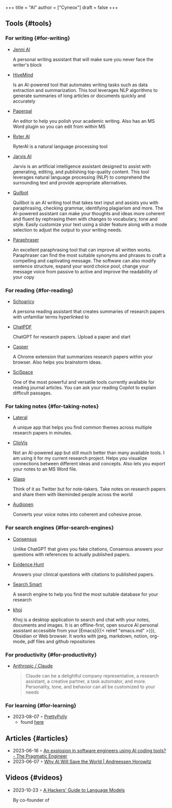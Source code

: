 +++
title = "AI"
author = ["Cyneox"]
draft = false
+++

## Tools {#tools}


### For writing {#for-writing}

-   [Jenni Al](https://jenni.ai/)

    A personal writing assistant that will make sure you never face the writer's
    block

-   [HiveMind](https://hive.com/hivemind/)

    Is an AI-powered tool that automates writing tasks such as data extraction and
    summarization. This tool leverages NLP algorithms to generate summaries of
    long articles or documents quickly and accurately

-   [Paperpal](https://paperpal.com/)

    An editor to help you polish your academic writing. Also has an MS Word plugin
    so you can edit from within MS

-   [Ryter AI](https://rytr.me/)

    RyterAI is a natural language processing tool

-   [Jarvis AI](https://www.jasper.ai/)

    Jarvis is an artificial intelligence assistant designed to assist
    with generating, editing, and publishing top-quality content. This tool
    leverages natural language processing (NLP) to comprehend the surrounding text
    and provide appropriate alternatives.

-   [Quilbot](https://quillbot.com/)

    Quillbot is an AI writing tool that takes text input and assists you
    with paraphrasing, checking grammar, identifying plagiarism and more. The
    AI-powered assistant can make your thoughts and ideas more coherent and fluent
    by rephrasing them with changes to vocabulary, tone and style. Easily
    customize your text using a slider feature along with a mode selection to
    adjust the output to your writing needs.

-   [Paraphraser](https://www.paraphraser.io/)

    An excellent paraphrasing tool that can improve all written works.
    Paraphraser can find the most suitable synonyms and phrases to craft a
    compelling and captivating message. The software can also modify sentence
    structure, expand your word choice pool, change your message voice from
    passive to active and improve the readability of your copy


### For reading {#for-reading}

-   [Schoaricy](https://www.scholarcy.com/)

    A persona reading assistant that creates summaries of research papers with
    unfamiliar terms hyperlinked to

-   [ChatPDF](https://www.chatpdf.com/)

    ChatGPT for research papers. Upload a paper and start

-   [Casper](https://chrome.google.com/webstore/detail/casper-ai/fgfiokgecpkambjildjleljjcihnocel)

    A Chrome extension that summarizes research papers within your browser. Also
    helps you brainstorm ideas.

-   [SciSpace](https://scispace.com/)

    One of the most powerful and versatile tools currently available for reading
    journal articles. You can ask your reading Copilot to explain difficult passages.


### For taking notes {#for-taking-notes}

-   [Lateral](https://www.lateral.io/)

    A unique app that helps you find common themes across multiple research papers
    in minutes.

-   [ClioVis](https://cliovis.com/)

    Not an Al-powered app but still much better than many available tools. I am
    using it for my current research project. Helps you visualize connections
    between different ideas and concepts. Also lets you export your notes to an MS
    Word file.

-   [Glasp](https://glasp.co/)

    Think of it as Twitter but for note-takers. Take notes on research papers and
    share them with likeminded people across the world

-   [Audiopen](https://audiopen.ai/)

    Converts your voice notes into coherent and cohesive prose.


### For search engines {#for-search-engines}

-   [Consensus](https://consensus.app/)

    Unlike ChatGPT that gives you fake citations, Consensus answers your questions
    with references to actually published papers.

-   [Evidence Hunt](https://evidencehunt.com/)

    Answers your clinical questions with citations to published papers.

-   [Search Smart](https://www.searchsmart.org/?~())

    A search engine to help you find the most suitable database for your research

-   [khoj](https://github.com/khoj-ai/khoj)

    Khoj is a desktop application to search and chat with your notes, documents
    and images. It is an offline-first, open source AI personal assistant
    accessible from your [Emacs]({{< relref "emacs.md" >}}), Obsidian or Web browser. It works with jpeg,
    markdown, notion, org-mode, pdf files and github repositories


### For productivity {#for-productivity}

-   [Anthropic / Claude](https://www.anthropic.com/product)

    > Claude can be a delightful company representative, a research assistant, a
    > creative partner, a task automator, and more. Personality, tone, and behavior
    > can all be customized to your needs


### For learning {#for-learning}

-   2023-08-07 ◦ [PrettyPolly](https://www.prettypolly.app/learn)
    -   found [here](https://news.ycombinator.com/item?id=36973400)


## Articles {#articles}

-   2023-06-16 ◦ [An explosion in software engineers using AI coding tools? - The Pragmatic Engineer](https://blog.pragmaticengineer.com/ai-coding-tools-explosion/)
-   2023-06-07 ◦ [Why AI Will Save the World | Andreessen Horowitz](https://a16z.com/2023/06/06/ai-will-save-the-world/)


## Videos {#videos}

-   2023-10-23 ◦ [A Hackers' Guide to Language Models](https://www.youtube.com/watch?v=jkrNMKz9pWU&t=2040)

    By co-founder of

